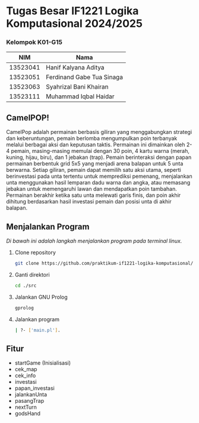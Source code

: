 # Tugas Besar IF1221 Logika Komputasional 2024/2025

### Kelompok K01-G15
| NIM      | Nama                      |
| -------- | ------------------------- |
| 13523041 | Hanif Kalyana Aditya      |
| 13523051 | Ferdinand Gabe Tua Sinaga |
| 13523063 | Syahrizal Bani Khairan    |
| 13523111 | Muhammad Iqbal Haidar     |

## CamelPOP!
CamelPop adalah permainan berbasis giliran yang menggabungkan strategi dan keberuntungan, pemain berlomba mengumpulkan poin terbanyak melalui berbagai aksi dan keputusan taktis. Permainan ini dimainkan oleh 2-4 pemain, masing-masing memulai dengan 30 poin, 4 kartu warna (merah, kuning, hijau, biru), dan 1 jebakan (trap). Pemain berinteraksi dengan papan permainan berbentuk grid 5x5 yang menjadi arena balapan untuk 5 unta berwarna. Setiap giliran, pemain dapat memilih satu aksi utama, seperti berinvestasi pada unta tertentu untuk memprediksi pemenang, menjalankan unta menggunakan hasil lemparan dadu warna dan angka, atau memasang jebakan untuk memengaruhi lawan dan mendapatkan poin tambahan. Permainan berakhir ketika satu unta melewati garis finis, dan poin akhir dihitung berdasarkan hasil investasi pemain dan posisi unta di akhir balapan.


## Menjalankan Program

_Di bawah ini adalah langkah menjalankan program pada terminal linux._
1. Clone repository
   ```sh
   git clone https://github.com/praktikum-if1221-logika-komputasional/praktikum-if1221-logika-komputasional-keos.git
   ```
2. Ganti direktori
   ```sh
   cd ./src
   ```
3. Jalankan GNU Prolog
   ```sh
   gprolog
   ```
4. Jalankan program
   ```sh
   | ?- ['main.pl'].
   ```
   
## Fitur

* startGame (Inisialisasi)
* cek_map
* cek_info
* investasi
* papan_investasi
* jalankanUnta
* pasangTrap
* nextTurn
* godsHand
